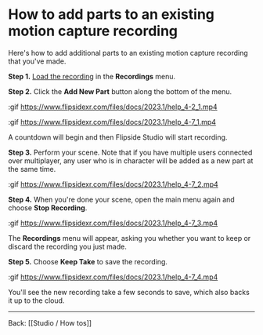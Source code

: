 # How to add parts to an existing motion capture recording

Here's how to add additional parts to an existing motion capture recording that you've made.

**Step 1.** [Load the recording](/docs/2023.1/studio/how-tos/how-to-watch-a-motion-capture-recording) in the **Recordings** menu.

**Step 2.** Click the **Add New Part** button along the bottom of the menu.



:gif https://www.flipsidexr.com/files/docs/2023.1/help_4-2_1.mp4


:gif https://www.flipsidexr.com/files/docs/2023.1/help_4-7_1.mp4

A countdown will begin and then Flipside Studio will start recording.

**Step 3.** Perform your scene. Note that if you have multiple users connected over multiplayer, any user who is in character will be added as a new part at the same time.

:gif https://www.flipsidexr.com/files/docs/2023.1/help_4-7_2.mp4


**Step 4.** When you're done your scene, open the main menu again and choose **Stop Recording**.

:gif https://www.flipsidexr.com/files/docs/2023.1/help_4-7_3.mp4

The **Recordings** menu will appear, asking you whether you want to keep or discard the recording you just made.

**Step 5.** Choose **Keep Take** to save the recording.

:gif https://www.flipsidexr.com/files/docs/2023.1/help_4-7_4.mp4

You'll see the new recording take a few seconds to save, which also backs it up to the cloud. 

---

Back: [[Studio / How tos]]
